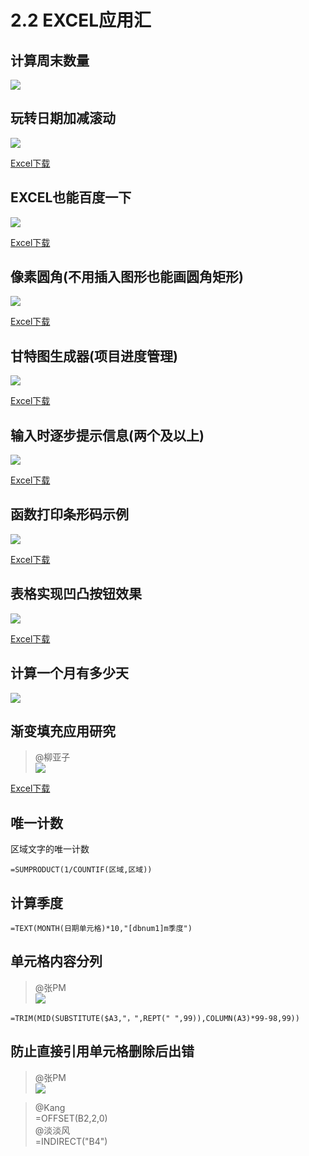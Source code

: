 # 2.2 EXCEL应用汇

## 计算周末数量
![](../images//2.2.1.png)    

## 玩转日期加减滚动
![](../images//2.2.2.jpg)

<a href="../src/2.2.2.xlsx" download>Excel下载</a>

## EXCEL也能百度一下
![](../images//2.2.3.jpg)

<a href="../src/2.2.3.xlsx" download>Excel下载</a>

## 像素圆角(不用插入图形也能画圆角矩形)
![](../images//2.2.4.jpg)

<a href="../src/2.2.4.xls" download>Excel下载</a>

## 甘特图生成器(项目进度管理)
![](../images//2.2.5.jpg)

<a href="../src/2.2.5.xls" download>Excel下载</a>

## 输入时逐步提示信息(两个及以上)
![](../images//2.2.6.jpg)

<a href="../src/2.2.6.xls" download>Excel下载</a>

## 函数打印条形码示例
![](../images//2.2.7.jpg)

<a href="../src/2.2.7.xls" download>Excel下载</a>

## 表格实现凹凸按钮效果
![](../images//2.2.8.jpg)

<a href="../src/2.2.8.xls" download>Excel下载</a>

## 计算一个月有多少天
![](../images//2.2.9.jpg)

## 渐变填充应用研究
> @柳亚子  
![](../images/2.2.10.png)

<a href="../src/2.2.10.xlsx" download>Excel下载</a>

## 唯一计数
区域文字的唯一计数

	=SUMPRODUCT(1/COUNTIF(区域,区域))

## 计算季度
	=TEXT(MONTH(日期单元格)*10,"[dbnum1]m季度")

## 单元格内容分列
> @张PM  
![](../images/2.2.1.jpg)
 
	=TRIM(MID(SUBSTITUTE($A3,"，",REPT(" ",99)),COLUMN(A3)*99-98,99))

## 防止直接引用单元格删除后出错
> @张PM  
![](../images/2.2.11.png)  
 
> @Kang   
> =OFFSET(B2,2,0)  
> @淡淡风   
> =INDIRECT("B4")   

